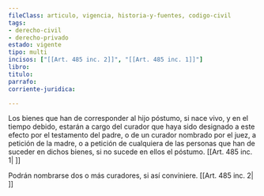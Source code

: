 ```yaml
---
fileClass: articulo, vigencia, historia-y-fuentes, codigo-civil
tags:
- derecho-civil
- derecho-privado
estado: vigente
tipo: multi
incisos: ["[[Art. 485 inc. 2]]", "[[Art. 485 inc. 1]]"]
libro:
titulo:
parrafo:
corriente-juridica:

---
```

Los bienes que han de corresponder al hijo póstumo, si nace vivo, y en el tiempo debido, estarán a cargo del curador que haya sido designado a este efecto por el testamento del padre, o de un curador nombrado por el juez, a petición de la madre, o a petición de cualquiera de las personas que han de suceder en dichos bienes, si no sucede en ellos el póstumo. [[Art. 485 inc. 1| ]]

Podrán nombrarse dos o más curadores, si así conviniere. [[Art. 485 inc. 2| ]]